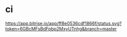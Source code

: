 # ci

https://app.bitrise.io/app/ff8e0536cdf1866f/status.svg?token=6GBcMFsBdFpbp2MxyUTnhg&branch=master
